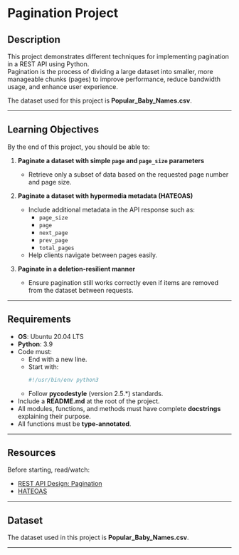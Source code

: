 # Pagination Project

## Description
This project demonstrates different techniques for implementing pagination in a REST API using Python.  
Pagination is the process of dividing a large dataset into smaller, more manageable chunks (pages) to improve performance, reduce bandwidth usage, and enhance user experience.

The dataset used for this project is **Popular_Baby_Names.csv**.

---

## Learning Objectives
By the end of this project, you should be able to:

1. **Paginate a dataset with simple `page` and `page_size` parameters**  
   - Retrieve only a subset of data based on the requested page number and page size.

2. **Paginate a dataset with hypermedia metadata (HATEOAS)**  
   - Include additional metadata in the API response such as:
     - `page_size`
     - `page`
     - `next_page`
     - `prev_page`
     - `total_pages`
   - Help clients navigate between pages easily.

3. **Paginate in a deletion-resilient manner**  
   - Ensure pagination still works correctly even if items are removed from the dataset between requests.

---

## Requirements
- **OS**: Ubuntu 20.04 LTS
- **Python**: 3.9
- Code must:
  - End with a new line.
  - Start with:
    ```python
    #!/usr/bin/env python3
    ```
  - Follow **pycodestyle** (version 2.5.*) standards.
- Include a **README.md** at the root of the project.
- All modules, functions, and methods must have complete **docstrings** explaining their purpose.
- All functions must be **type-annotated**.

---

## Resources
Before starting, read/watch:
- [REST API Design: Pagination](https://restfulapi.net/rest-api-design-tutorial-with-example/#pagination)
- [HATEOAS](https://en.wikipedia.org/wiki/HATEOAS)

---

## Dataset
The dataset used in this project is **Popular_Baby_Names.csv**.

---

